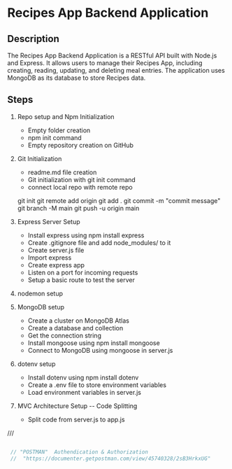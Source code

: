 # Recipes App Backend Application

## Description

The Recipes App Backend Application is a RESTful API built with Node.js and Express. It allows users to manage their Recipes App, including creating, reading, updating, and deleting meal entries. The application uses MongoDB as its database to store Recipes data.

## Steps

1. Repo setup and Npm Initialization
   - Empty folder creation
   - npm init command
   - Empty repository creation on GitHub
   
2. Git Initialization
   - readme.md file creation
   - Git initialization with git init command
   - connect local repo with remote repo

   git init
   git remote add origin <remote-repo-URL>
   git add .
   git commit -m "commit message"
   git branch -M main
   git push -u origin main

3. Express Server Setup

   - Install express using npm install express
   - Create .gitignore file and add node_modules/ to it
   - Create server.js file
   - Import express
   - Create express app
   - Listen on a port for incoming requests
   - Setup a basic route to test the server

4. nodemon setup
5. MongoDB setup

   - Create a cluster on MongoDB Atlas
   - Create a database and collection
   - Get the connection string
   - Install mongoose using npm install mongoose
   - Connect to MongoDB using mongoose in server.js

6. dotenv setup

   - Install dotenv using npm install dotenv
   - Create a .env file to store environment variables
   - Load environment variables in server.js

7. MVC Architecture Setup -- Code Splitting

   - Split code from server.js to app.js

 /// 

```javascript

 // "POSTMAN"  Authendication & Authorization
 //  "https://documenter.getpostman.com/view/45740328/2sB3HrkxUG"

```